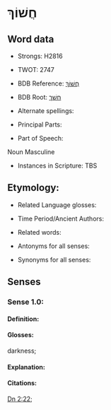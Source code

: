 # חֲשׁוֹךְ

<!-- Status: S2="NeedsEdits" -->
<!-- Lexica used for edits:   -->

## Word data

* Strongs: H2816

* TWOT: 2747

* BDB Reference: [חֲשׁוֹךְ](rc://en/bdb/dict/xh.ar.ab)

* BDB Root: [חשׁך](rc://en/bdb/dict/xh.ar.aa)

* Alternate spellings:

* Principal Parts:

* Part of Speech:

Noun Masculine 

* Instances in Scripture: TBS

## Etymology:

* Related Language glosses:

* Time Period/Ancient Authors:

* Related words:

* Antonyms for all senses:

* Synonyms for all senses:

## Senses

### Sense 1.0:

#### Definition:

#### Glosses:

darkness; 

#### Explanation:

#### Citations:

[Dn 2:22](rc://he/uhb/book/dan/2/22); 

